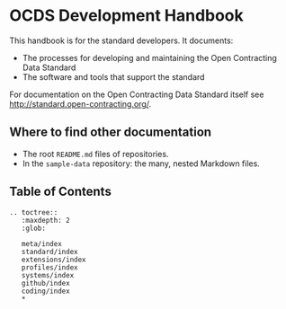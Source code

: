 # OCDS Development Handbook

This handbook is for the standard developers. It documents:

* The processes for developing and maintaining the Open Contracting Data Standard
* The software and tools that support the standard

For documentation on the Open Contracting Data Standard itself see <http://standard.open-contracting.org/>.

## Where to find other documentation

* The root `README.md` files of repositories.
* In the `sample-data` repository: the many, nested Markdown files.

## Table of Contents

```eval_rst
.. toctree::
   :maxdepth: 2
   :glob:

   meta/index
   standard/index
   extensions/index
   profiles/index
   systems/index
   github/index
   coding/index
   *

```
